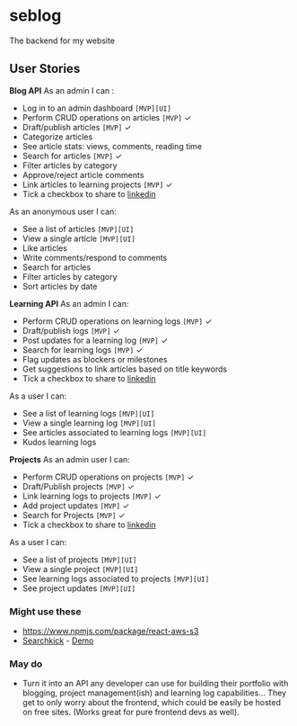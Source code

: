 # seblog

The backend for my website

## User Stories

**Blog API**
As an admin I can :

- Log in to an admin dashboard `[MVP][UI]`
- Perform CRUD operations on articles `[MVP]` ✓
- Draft/publish articles `[MVP]` ✓
- Categorize articles
- See article stats: views, comments, reading time
- Search for articles `[MVP]` ✓
- Filter articles by category
- Approve/reject article comments
- Link articles to learning projects `[MVP]` ✓
- Tick a checkbox to share to [linkedin](https://docs.microsoft.com/en-us/linkedin/consumer/integrations/self-serve/share-on-linkedin)

As an anonymous user I can:

- See a list of articles `[MVP][UI]`
- View a single article `[MVP][UI]`
- Like articles
- Write comments/respond to comments
- Search for articles
- Filter articles by category
- Sort articles by date

**Learning API**
As an admin I can:

- Perform CRUD operations on learning logs `[MVP]` ✓
- Draft/publish logs `[MVP]` ✓
- Post updates for a learning log `[MVP]` ✓
- Search for learning logs `[MVP]` ✓
- Flag updates as blockers or milestones
- Get suggestions to link articles based on title keywords
- Tick a checkbox to share to [linkedin](https://docs.microsoft.com/en-us/linkedin/consumer/integrations/self-serve/share-on-linkedin)

As a user I can:

- See a list of learning logs `[MVP][UI]`
- View a single learning log `[MVP][UI]`
- See articles associated to learning logs `[MVP][UI]`
- Kudos learning logs

**Projects**
As an admin user I can:

- Perform CRUD operations on projects `[MVP]` ✓
- Draft/Publish projects `[MVP]` ✓
- Link learning logs to projects `[MVP]` ✓
- Add project updates `[MVP]` ✓
- Search for Projects `[MVP]` ✓
- Tick a checkbox to share to [linkedin](https://docs.microsoft.com/en-us/linkedin/consumer/integrations/self-serve/share-on-linkedin)

As a user I can:

- See a list of projects `[MVP][UI]`
- View a single project `[MVP][UI]`
- See learning logs associated to projects `[MVP][UI]`
- See project updates `[MVP][UI]`

### Might use these

- https://www.npmjs.com/package/react-aws-s3
- [Searchkick](https://github.com/ankane/searchkick) - [Demo](https://www.youtube.com/watch?v=BDSa_tCfjNg&ab_channel=amplemarket)

### May do

- Turn it into an API any developer can use for building their portfolio with blogging, project management(ish) and learning log capabilities...
  They get to only worry about the frontend, which could be easily be hosted on free sites. (Works great for pure frontend devs as well).
